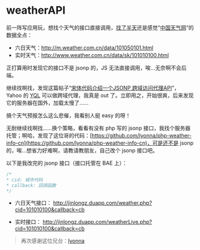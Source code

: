 weatherAPI
==========

前一阵写应用玩，想找个天气的接口直接调用，[找了半天](http://lihua.net.blog.163.com/blog/static/2707299120122825251513/)还是感觉“[中国天气网](http://www.weather.com.cn/)”的数据全点：

* 六日天气：http://m.weather.com.cn/data/101050101.html
* 实时天气：http://www.weather.com.cn/data/sk/101010100.html

正打算用时发现它的接口不是 jsonp 的，JS 无法直接调用，唉...无奈啊不会后端。

继续找啊找，发现这篇帖子“[宋体代码介绍一个JSONP 跨域访问代理API](http://blog.csdn.net/javawebsoa/article/details/8853997)”，Yahoo 的 [YQL](http://developer.yahoo.com/yql/) 可以做跨域代理，我真是 out 了。立即用之，开始很爽，后来发现它的服务器在国外，加载太慢了......

搞个天气预报怎么这么悲催，我看别人挺 easy 的呀！

无耐继续找啊找......换个策略，看看有没有 php 写的 jsonp 接口，我找个服务器托管；啊哈，发现了这位哥的代码：[https://github.com/lyonna/php-weather-info-cn](https://github.com/lyonna/php-weather-info-cn)，可是还不是 jsonp 的，唉...想省力好难啊，请教请教朋友，自己改个 jsonp 接口吧。

以下是我改完的 jsonp 接口（接口托管在 BAE 上）：

```js
/*
* cid: 城市代码
* callback: 回调函数
*/
```

* 六日天气接口：
http://jinlongz.duapp.com/weather.php?cid=101010100&callback=cb

* 实时接口：
http://jinlongz.duapp.com/weatherLive.php?cid=101010100&callback=cb

>再次感谢这位兄台：[lyonna](https://github.com/lyonna/php-weather-info-cn)




